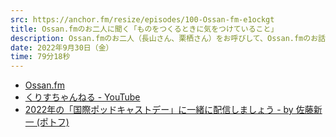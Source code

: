 ```yaml
---
src: https://anchor.fm/resize/episodes/100-Ossan-fm-e1ockgt
title: Ossan.fmのお二人に聞く「ものをつくるときに気をつけていること」
description: Ossan.fmのお二人（長山さん、栗栖さん）をお呼びして、Ossan.fmのお話やお二人が「ものをつくるときに気をつけていること」についてお聞きしました。
date: 2022年9月30日（金）
time: 79分18秒
---
```


- [Ossan.fm](https://ossan.fm/)
- [くりすちゃんねる - YouTube](https://www.youtube.com/channel/UChlMwxuc4qiqbzynOPzBncQ)
- [2022年の「国際ポッドキャストデー」に一緒に配信しましょう - by 佐藤新一 (ポトフ)](https://podcasting.substack.com/p/2022?r=c1qyq&s=w&utm_campaign=post&utm_medium=web)
